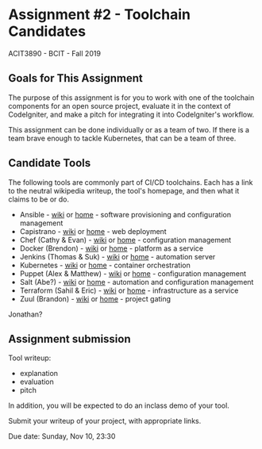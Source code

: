 # Assignment #2 - Toolchain Candidates
ACIT3890 - BCIT - Fall 2019


## Goals for This Assignment

The purpose of this assignment is for you to work with one of the toolchain
components for an open source project, evaluate it in the context
of CodeIgniter, and make a pitch for integrating it into
CodeIgniter's workflow. 

This assignment can be done individually or as a team of two.
If there is a team brave enough to tackle Kubernetes, that can be a team of three.

## Candidate Tools

The following tools are commonly part of CI/CD toolchains.
Each has a link to the neutral wikipedia writeup, the tool's
homepage, and then what it claims to be or do.

- Ansible - [wiki](https://en.wikipedia.org/wiki/Ansible_(software)) or [home](https://www.ansible.com/) - software provisioning and configuration management
- Capistrano - [wiki](https://en.wikipedia.org/wiki/Capistrano_(software)) or [home](http://capistranorb.com/) - web deployment
- Chef (Cathy & Evan) - [wiki](https://en.wikipedia.org/wiki/Chef_(software)) or [home](http://www.chef.io/) - configuration management
- Docker (Brendon) - [wiki](https://en.wikipedia.org/wiki/Docker_(software)#Tools) or [home](https://www.docker.com/) - platform as a service
- Jenkins (Thomas & Suk) - [wiki](https://www.google.com/url?sa=t&rct=j&q=&esrc=s&source=web&cd=12&cad=rja&uact=8&ved=2ahUKEwjom9LF5qDlAhVCj54KHZSeBigQFjALegQIAhAB&url=https%3A%2F%2Fen.wikipedia.org%2Fwiki%2FJenkins_(software)&usg=AOvVaw1obqNYdlbM-aqvHp5GmmyY) or [home](https://jenkins.io/) - automation server
- Kubernetes - [wiki](https://en.wikipedia.org/wiki/Kubernetes) or [home](https://kubernetes.io/) - container orchestration
- Puppet (Alex & Matthew) - [wiki](https://en.wikipedia.org/wiki/Puppet_(software)) or [home](https://puppet.com/) - configuration management
- Salt (Abe?) - [wiki](https://en.wikipedia.org/wiki/SaltStack) or [home](https://www.saltstack.com/) - automation and configuration management
- Terraform (Sahil & Eric) - [wiki](https://en.wikipedia.org/wiki/Terraform_(software)) or [home](https://www.terraform.io/) - infrastructure as a service
- Zuul (Brandon) - [wiki](#) or [home](https://zuul-ci.org/) - project gating

Jonathan?

## Assignment submission

Tool writeup:

- explanation
- evaluation
- pitch

In addition, you will be expected to do an inclass demo of your tool.

Submit your writeup of your project, with appropriate links.

Due date: Sunday, Nov 10, 23:30
